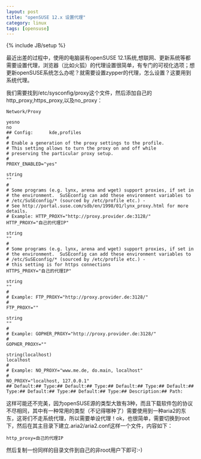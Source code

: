```yaml
---
layout: post
title: "openSUSE 12.x 设置代理"
category: linux
tags: [opensuse]
---
```

{% include JB/setup %}

最近出差的过程中，使用的电脑装有openSUSE 12.1系统,想联网、更新系统等都需要设置代理，浏览器（比如火狐）的代理设置很简单，有专门的可视化选项；想更新openSUSE系统怎么办呢？就需要设置zypper的代理，怎么设置？这要用到系统代理。

我们需要找到/etc/sysconfig/proxy这个文件，然后添加自己的http_proxy,https_proxy,以及no_proxy：

    Network/Proxy

    yesno
    no
    ## Config:      kde,profiles
    #
    # Enable a generation of the proxy settings to the profile.
    # This setting allows to turn the proxy on and off while
    # preserving the particular proxy setup.
    #
    PROXY_ENABLED="yes"

    string
    ""
    #
    # Some programs (e.g. lynx, arena and wget) support proxies, if set in
    # the environment.  SuSEconfig can add these environment variables to
    # /etc/SuSEconfig/* (sourced by /etc/profile etc.) -
    # See http://portal.suse.com/sdb/en/1998/01/lynx_proxy.html for more details.
    # Example: HTTP_PROXY="http://proxy.provider.de:3128/"
    HTTP_PROXY="自己的代理IP"

    string
    ""
    #
    # Some programs (e.g. lynx, arena and wget) support proxies, if set in
    # the environment.  SuSEconfig can add these environment variables to
    # /etc/SuSEconfig/* (sourced by /etc/profile etc.) -
    # this setting is for https connections
    HTTPS_PROXY="自己的代理IP"

    string
    ""
    #
    # Example: FTP_PROXY="http://proxy.provider.de:3128/"
    #
    FTP_PROXY=""

    string
    ""
    #
    # Example: GOPHER_PROXY="http://proxy.provider.de:3128/"
    #
    GOPHER_PROXY=""

    string(localhost)
    localhost
    #
    # Example: NO_PROXY="www.me.de, do.main, localhost"
    #
    NO_PROXY="localhost, 127.0.0.1"
    ## Default:## Type:## Default:## Type:## Default:## Type:## Default:## Type:## Default:## Type:## Default:## Type:## Description:## Path:

这样可能还不完美，因为openSUSE源的类型大致有3种，而且下载软件包的协议不尽相同，其中有一种常用的类型（不记得哪种了）需要使用到一种aria2的东东，这哥们不走系统代理，所以需要单设代理！ok，也很简单，需要切换到root下，然后在其主目录下建立.aria2/aria2.conf这样一个文件，内容如下：

    http_proxy=自己的代理IP

然后复制一份同样的目录文件到自己的非root用户下即可:-)
